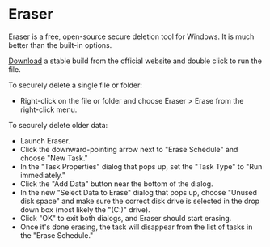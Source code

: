 [Title]: # (Secure deletion on Windows)
[Order]: # (1)

# Eraser

Eraser is a free, open-source secure deletion tool for Windows. It is much better than the built-in options.

[Download](http://eraser.heidi.ie/download/) a stable build from the official website and double click to run the file.

To securely delete a single file or folder:

*    Right-click on the file or folder and choose Eraser > Erase from the right-click menu.

To securely delete older data:

*   Launch Eraser.
*   Click the downward-pointing arrow next to "Erase Schedule" and choose "New Task."
*   In the "Task Properties" dialog that pops up, set the "Task Type" to "Run immediately."
*   Click the "Add Data" button near the bottom of the dialog.
*   In the new "Select Data to Erase" dialog that pops up, choose "Unused disk space" and make sure the correct disk drive is selected in the drop down box (most likely the "(C:)" drive).
*   Click "OK" to exit both dialogs, and Eraser should start erasing.
*   Once it's done erasing, the task will disappear from the list of tasks in the "Erase Schedule."

